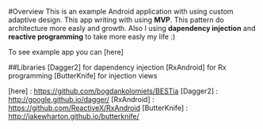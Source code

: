 #Overview
This is an example Android application with using custom adaptive design. This app writing with using **MVP**. This pattern do architecture more easly and growth. Also I using **dapendency injection** and **reactive programming** to take more easly my life :)

To see example app you can [here]

##Libraries
[Dagger2] for dapendency injection
[RxAndroid] for Rx programming
[ButterKnife] for injection views




[here] : https://github.com/bogdankolomiets/BESTia
[Dagger2] : http://google.github.io/dagger/
[RxAndroid] : https://github.com/ReactiveX/RxAndroid
[ButterKnife] : http://jakewharton.github.io/butterknife/

